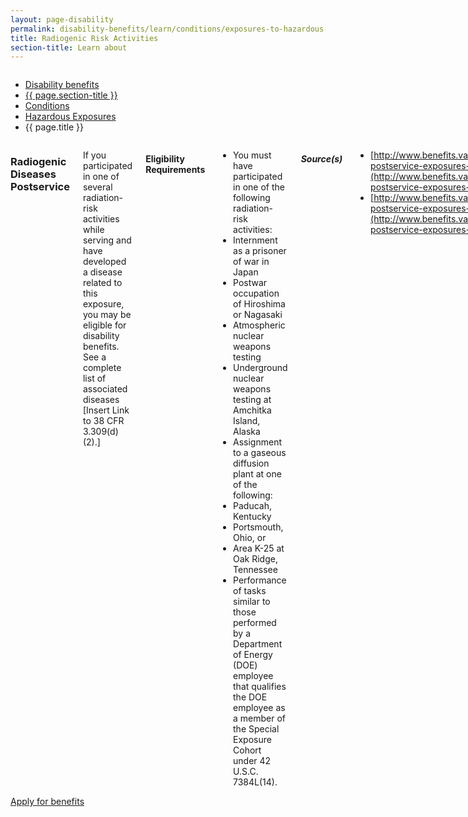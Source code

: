 ```yaml
---
layout: page-disability
permalink: disability-benefits/learn/conditions/exposures-to-hazardous-materials/radiogenic-risk-activities/index.html
title: Radiogenic Risk Activities
section-title: Learn about
---
```


<div class="splash" markdown="0">
<div class="row" markdown="0">
<div class="small-12 columns" markdown="0">

<ul class="breadcrumbs" role="menubar" aria-label="Primary">
<li class="parent"><a href="{{ site.url }}/disability-benefits/">Disability benefits</a></li>
<li class="parent"><a href="{{ site.url }}/disability-benefits/learn/">{{ page.section-title }}</a></li>
<li class="parent"><a href="{{ site.url }}/disability-benefits/learn/conditions/">Conditions</a></li>
<li class="parent"><a href="{{ site.url }}/disability-benefits/learn/conditions/exposures-to-hazardous-materials/">Hazardous Exposures</a></li>
<li class="active">{{ page.title }}</li>
</ul>

</div>
</div>
</div>

<div class="main" role="main" markdown="0">
<div class="section one" markdown="0">
<div class="primary" markdown="0">
<div class="row" markdown="0">
<div class="small-12 columns" markdown="1">

### Radiogenic Diseases Postservice

If you participated in one of several radiation-risk activities while serving and have developed a disease related to this exposure, you may be eligible for disability benefits. See a complete list of associated diseases [Insert Link to  38 CFR 3.309(d)(2).]

#### Eligibility Requirements

- You must have participated in one of the following radiation-risk activities:
- Internment as a prisoner of war in Japan
- Postwar occupation of Hiroshima or Nagasaki
- Atmospheric nuclear weapons testing
- Underground nuclear weapons testing at Amchitka Island, Alaska
- Assignment to a gaseous diffusion plant at one of the following:
- Paducah, Kentucky
- Portsmouth, Ohio, or
- Area K-25 at Oak Ridge, Tennessee
- Performance of tasks similar to those performed by a Department of Energy (DOE) employee that qualifies the DOE employee as a member of the Special Exposure Cohort under 42 U.S.C. 7384L(14).

##### Source(s)
- [http://www.benefits.va.gov/COMPENSATION/claims-postservice-exposures-environmental_hazards.asp](http://www.benefits.va.gov/COMPENSATION/claims-postservice-exposures-environmental_hazards.asp)
-  [http://www.benefits.va.gov/COMPENSATION/claims-postservice-exposures-radiogenic_diseases.asp](http://www.benefits.va.gov/COMPENSATION/claims-postservice-exposures-radiogenic_diseases.asp)

</div>
</div>
</div>

<div class="section two" markdown="0">
<div class="action" markdown="0">
<div class="row" markdown="0">
<div class="small-12 medium-10 medium-centered columns" markdown="0">
<a class="button start" href="#">Apply for benefits</a>
</div>
</div>
</div>
</div>

</div>

</div>
